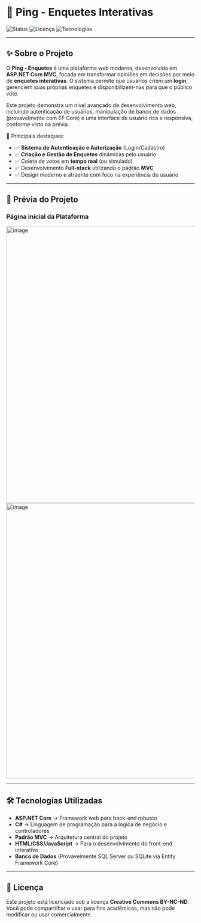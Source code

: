 # 🚀 Ping - Enquetes Interativas

![Status](https://img.shields.io/badge/Status-Concluído-brightgreen?style=for-the-badge)
![Licença](https://img.shields.io/badge/Licença-CC--BY--NC--ND-blue?style=for-the-badge)
![Tecnologias](https://img.shields.io/badge/ASP.NET%20Core-C%23%20%7C%20MVC%20%7C%20Front--end-purple?style=for-the-badge)

---

## ✨ Sobre o Projeto

O **Ping - Enquetes** é uma plataforma web moderna, desenvolvida em **ASP.NET Core MVC**, focada em transformar opiniões em decisões por meio de **enquetes interativas**. O sistema permite que usuários criem um **login**, gerenciem suas próprias enquetes e disponibilizem-nas para que o público vote.

Este projeto demonstra um nível avançado de desenvolvimento web, incluindo autenticação de usuários, manipulação de banco de dados (provavelmente com EF Core) e uma interface de usuário rica e responsiva, conforme visto na prévia.

🔹 Principais destaques:

* ✅ **Sistema de Autenticação e Autorização** (Login/Cadastro)
* ✅ **Criação e Gestão de Enquetes** dinâmicas pelo usuário
* ✅ Coleta de votos em **tempo real** (ou simulado)
* ✅ Desenvolvimento **Full-stack** utilizando o padrão **MVC**
* ✅ Design moderno e atraente com foco na experiência do usuário

---

## 📸 Prévia do Projeto

### Página inicial da Plataforma

<img width="1427" height="737" alt="image" src="https://github.com/user-attachments/assets/5265f42f-ceb0-4e0f-ab46-29040a9e851a" />

<img width="1423" height="733" alt="image" src="https://github.com/user-attachments/assets/e920d33d-1a9f-426f-a587-6a3afd12ac5d" />

---

## 🛠️ Tecnologias Utilizadas

* **ASP.NET Core** → Framework web para back-end robusto
* **C#** → Linguagem de programação para a lógica de negócio e controladores
* **Padrão MVC** → Arquitetura central do projeto
* **HTML/CSS/JavaScript** → Para o desenvolvimento do front-end interativo
* **Banco de Dados** (Provavelmente SQL Server ou SQLite via Entity Framework Core)

---

## 📜 Licença

Este projeto está licenciado sob a licença **Creative Commons BY-NC-ND**.
Você pode compartilhar e usar para fins acadêmicos, mas não pode modificar ou usar comercialmente.
